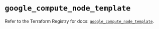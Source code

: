 # `google_compute_node_template`

Refer to the Terraform Registry for docs: [`google_compute_node_template`](https://registry.terraform.io/providers/hashicorp/google/6.45.0/docs/resources/compute_node_template).
